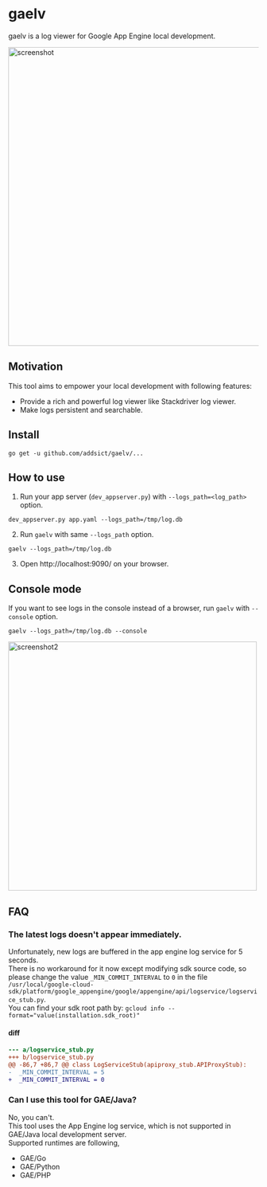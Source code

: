 # gaelv
gaelv is a log viewer for Google App Engine local development.

<img alt="screenshot" src="https://raw.github.com/addsict/gaelv/master/img/screenshot.png" width="600">

## Motivation

This tool aims to empower your local development with following features:

* Provide a rich and powerful log viewer like Stackdriver log viewer.
* Make logs persistent and searchable.

## Install
```
go get -u github.com/addsict/gaelv/...
```

## How to use

1. Run your app server (`dev_appserver.py`) with `--logs_path=<log_path>` option.
```
dev_appserver.py app.yaml --logs_path=/tmp/log.db
```

2. Run `gaelv` with same `--logs_path` option.
```
gaelv --logs_path=/tmp/log.db
```

3. Open http://localhost:9090/ on your browser.

## Console mode

If you want to see logs in the console instead of a browser, run `gaelv` with `--console` option.

```
gaelv --logs_path=/tmp/log.db --console
```

<img alt="screenshot2" src="https://raw.github.com/addsict/gaelv/master/img/screenshot2.png" width="500">

## FAQ

### The latest logs doesn't appear immediately.
Unfortunately, new logs are buffered in the app engine log service for 5 seconds.  
There is no workaround for it now except modifying sdk source code, so please change the value `_MIN_COMMIT_INTERVAL` to `0` in the file `/usr/local/google-cloud-sdk/platform/google_appengine/google/appengine/api/logservice/logservice_stub.py`.  
You can find your sdk root path by: `gcloud info --format="value(installation.sdk_root)"`

#### diff
```diff
--- a/logservice_stub.py
+++ b/logservice_stub.py
@@ -86,7 +86,7 @@ class LogServiceStub(apiproxy_stub.APIProxyStub):
-  _MIN_COMMIT_INTERVAL = 5
+  _MIN_COMMIT_INTERVAL = 0
```

### Can I use this tool for GAE/Java?

No, you can't.  
This tool uses the App Engine log service, which is not supported in GAE/Java local development server.  
Supported runtimes are following,

* GAE/Go
* GAE/Python
* GAE/PHP
